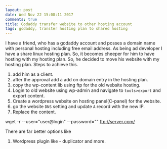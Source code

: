 ```yaml
---
layout: post
date: Wed Nov 22 15:08:11 2017
comments: true
title: Godaddy transfer website to other hosting account
tags: godaddy, transter hosting plan to shared hosting
---
```

 
I have a friend, who has a godaddy account and posses a domain name with personal hosting including free email address.
As being ad developer I have a share linux hosting plan. So, it becomes cheeper for him to have hosting with my hosting plan.
So, he decided to move his website with my hosting plan.
Steps to achieve this.
1. add him as a client.
2. after the approval add a add on domain entry in the hosting plan.
3. copy the wp-content lib using ftp for the old website hosting.
4. Login to old website using wp-admin and navigate to `tools>export` and export content.
5. Create a wordpress website on hosting panel(C-panel) for the website.
6. go the website `DNS` setting and update `A` record with the new IP.
7. Replace the content.

wget -r --user="user@login" --password="<password>" ftp://server.com/

There are far better options like 
1. Wordpress plugin like - duplicator  and more.
